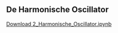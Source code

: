 ## De Harmonische Oscillator

[Download 2_Harmonische_Oscillator.ipynb](2_Harmonische_Oscillator.ipynb)